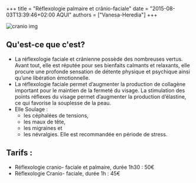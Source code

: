 +++
title = "Réflexologie palmaire et crânio-faciale"
date = "2015-08-03T13:39:46+02:00 AQUI"
authors = ["Vanesa-Heredia"]
+++


![cranio img](/img/cranio.png)

## Qu'est-ce que c'est?

- La réflexologie faciale et crânienne possède des nombreuses vertus. Avant tout, elle est réputée pour ses bienfaits calmants et relaxants, elle procure une profonde sensation de détente physique et psychique ainsi qu’une libération émotionnelle. 
- La réflexologie faciale permet d’augmenter la production de collagène important pour le maintien de la fermeté du visage. La stimulation des points réflexes du visage permet d’augmenter la production d’élastine, ce qui favorise la souplesse de la peau.
- Elle Soulage : 
    - les céphalées de tensions, 
    - les maux de tête,
    - les migraines et 
    - les névralgies. 
Elle est recommandée en période de stress.

## Tarifs : 
 * Réflexologie cranio- faciale et palmaire, durée 1h30 :  50€
 * Réflexologie Cranio- faciale, durée 1h :  45€

